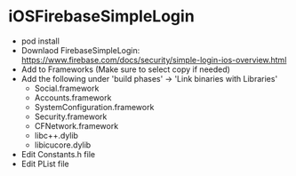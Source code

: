 iOSFirebaseSimpleLogin
======================

 - pod install
 - Downlaod FirebaseSimpleLogin: https://www.firebase.com/docs/security/simple-login-ios-overview.html
 - Add to Frameworks (Make sure to select copy if needed)
 - Add the following under 'build phases' -> 'Link binaries with Libraries'
   - Social.framework
   - Accounts.framework
   - SystemConfiguration.framework
   - Security.framework
   - CFNetwork.framework
   - libc++.dylib
   - libicucore.dylib
 - Edit Constants.h file
 - Edit PList file 

